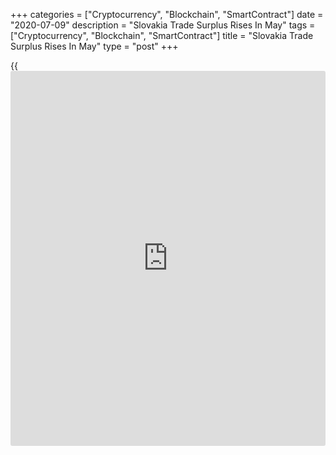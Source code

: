 +++
categories = ["Cryptocurrency", "Blockchain", "SmartContract"]
date = "2020-07-09"
description = "Slovakia Trade Surplus Rises In May"
tags = ["Cryptocurrency", "Blockchain", "SmartContract"]
title = "Slovakia Trade Surplus Rises In May"
type = "post"
+++

{{<iframe id="large-banner" src="https://www.bounty.group/#slide=25.0" width="100%" height="600" scrolling="no" style="border: 0px solid rgb(216, 221, 230); border-radius: 3px;">}}

Slovakia's trade surplus increased in May as imports fell faster than
exports, data from the Statistical Office of the Slovak Republic showed
on Thursday.

The trade surplus increased to EUR 199.6 million in May from EUR 105.3
million in the same month last year. In April, the trade deficit was EUR
460.4 million.

Exports declined 33.9 percent annually in May and imports fell 35.8
percent.

For the January to May period, export and imports fell by 20.1 percent
and 16.7 percent, respectively, compared to the same period previous
year. The trade balance registered a deficit of EUR 565.6 million.

For comments and feedback [contact](https://www.playgroundfx.com/contact/): editorial@rtt[news](https://www.letsplayfx.com/blog/forex-news-website/).com

[Economic News][1]

 **What parts of the world are seeing the best (and worst) economic
performances lately? Click[here][2] to check out our [Econ Scorecard][2]
and find out! See up-to-the-moment [ranking](https://www.playgroundfx.com/blog/crypto-exchange-ranking/)s for the best and worst
performers in [GDP][3], [unemployment rate][4], [inflation][5] and much
more.**

   1. www.rtt[news](https://www.letsplayfx.com/blog/forex-news-website/).com/Content/EconomicNews.aspx
   2. www.rtt[news](https://www.letsplayfx.com/blog/forex-news-website/).com/economic-scorecard/world-rank/industrial-production/highest-performance.aspx
   3. www.rtt[news](https://www.letsplayfx.com/blog/forex-news-website/).com/economic-scorecard/world-rank/GDP/highest-performance.aspx
   4. www.rtt[news](https://www.letsplayfx.com/blog/forex-news-website/).com/economic-scorecard/world-rank/unemployment-rate/lowest-performance.aspx
   5. www.rtt[news](https://www.letsplayfx.com/blog/forex-news-website/).com/economic-scorecard/world-rank/CPI/highest-performance.aspx
